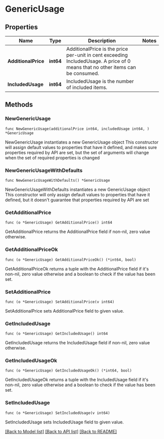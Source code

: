 # GenericUsage

## Properties

Name | Type | Description | Notes
------------ | ------------- | ------------- | -------------
**AdditionalPrice** | **int64** | AdditionalPrice is the price per-unit in cent exceeding IncludedUsage. A price of 0 means that no other items can be consumed. | 
**IncludedUsage** | **int64** | IncludedUsage is the number of included items. | 

## Methods

### NewGenericUsage

`func NewGenericUsage(additionalPrice int64, includedUsage int64, ) *GenericUsage`

NewGenericUsage instantiates a new GenericUsage object
This constructor will assign default values to properties that have it defined,
and makes sure properties required by API are set, but the set of arguments
will change when the set of required properties is changed

### NewGenericUsageWithDefaults

`func NewGenericUsageWithDefaults() *GenericUsage`

NewGenericUsageWithDefaults instantiates a new GenericUsage object
This constructor will only assign default values to properties that have it defined,
but it doesn't guarantee that properties required by API are set

### GetAdditionalPrice

`func (o *GenericUsage) GetAdditionalPrice() int64`

GetAdditionalPrice returns the AdditionalPrice field if non-nil, zero value otherwise.

### GetAdditionalPriceOk

`func (o *GenericUsage) GetAdditionalPriceOk() (*int64, bool)`

GetAdditionalPriceOk returns a tuple with the AdditionalPrice field if it's non-nil, zero value otherwise
and a boolean to check if the value has been set.

### SetAdditionalPrice

`func (o *GenericUsage) SetAdditionalPrice(v int64)`

SetAdditionalPrice sets AdditionalPrice field to given value.


### GetIncludedUsage

`func (o *GenericUsage) GetIncludedUsage() int64`

GetIncludedUsage returns the IncludedUsage field if non-nil, zero value otherwise.

### GetIncludedUsageOk

`func (o *GenericUsage) GetIncludedUsageOk() (*int64, bool)`

GetIncludedUsageOk returns a tuple with the IncludedUsage field if it's non-nil, zero value otherwise
and a boolean to check if the value has been set.

### SetIncludedUsage

`func (o *GenericUsage) SetIncludedUsage(v int64)`

SetIncludedUsage sets IncludedUsage field to given value.



[[Back to Model list]](../README.md#documentation-for-models) [[Back to API list]](../README.md#documentation-for-api-endpoints) [[Back to README]](../README.md)


